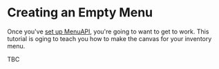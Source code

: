 # Creating an Empty Menu
Once you've <a href="https://github.com/KingKrazy/MenuAPI/blob/master/Tutorials/1%20-%20Setup.md">set up MenuAPI</a>, you're going to want to get to work. This tutorial is oging to teach you how to make the canvas for your inventory menu.

TBC
